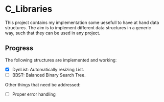# C_Libraries

This project contains my implementation some uesefull to have at hand data structures.
The aim is to implement different data structures in a generic way, such that they can be used in any project.

## Progress

The following structures are implemented and working:

- [x] DynList: Automatically resizing List.
- [ ] BBST: Balanced Binary Search Tree.

Other things that need be addressed:

- [ ] Proper error handling

